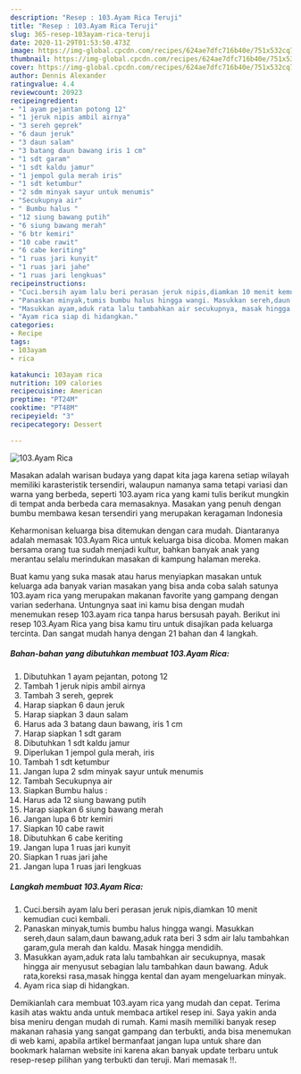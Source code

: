 ```yaml
---
description: "Resep : 103.Ayam Rica Teruji"
title: "Resep : 103.Ayam Rica Teruji"
slug: 365-resep-103ayam-rica-teruji
date: 2020-11-29T01:53:50.473Z
image: https://img-global.cpcdn.com/recipes/624ae7dfc716b40e/751x532cq70/103ayam-rica-foto-resep-utama.jpg
thumbnail: https://img-global.cpcdn.com/recipes/624ae7dfc716b40e/751x532cq70/103ayam-rica-foto-resep-utama.jpg
cover: https://img-global.cpcdn.com/recipes/624ae7dfc716b40e/751x532cq70/103ayam-rica-foto-resep-utama.jpg
author: Dennis Alexander
ratingvalue: 4.4
reviewcount: 20923
recipeingredient:
- "1 ayam pejantan potong 12"
- "1 jeruk nipis ambil airnya"
- "3 sereh geprek"
- "6 daun jeruk"
- "3 daun salam"
- "3 batang daun bawang iris 1 cm"
- "1 sdt garam"
- "1 sdt kaldu jamur"
- "1 jempol gula merah iris"
- "1 sdt ketumbur"
- "2 sdm minyak sayur untuk menumis"
- "Secukupnya air"
- " Bumbu halus "
- "12 siung bawang putih"
- "6 siung bawang merah"
- "6 btr kemiri"
- "10 cabe rawit"
- "6 cabe keriting"
- "1 ruas jari kunyit"
- "1 ruas jari jahe"
- "1 ruas jari lengkuas"
recipeinstructions:
- "Cuci.bersih ayam lalu beri perasan jeruk nipis,diamkan 10 menit kemudian cuci kembali."
- "Panaskan minyak,tumis bumbu halus hingga wangi. Masukkan sereh,daun salam,daun bawang,aduk rata beri 3 sdm air lalu tambahkan garam,gula merah dan kaldu. Masak hingga mendidih."
- "Masukkan ayam,aduk rata lalu tambahkan air secukupnya, masak hingga air menyusut sebagian lalu tambahkan daun bawang. Aduk rata,koreksi rasa,masak hingga kental dan ayam mengeluarkan minyak."
- "Ayam rica siap di hidangkan."
categories:
- Recipe
tags:
- 103ayam
- rica

katakunci: 103ayam rica 
nutrition: 109 calories
recipecuisine: American
preptime: "PT24M"
cooktime: "PT48M"
recipeyield: "3"
recipecategory: Dessert

---
```



![103.Ayam Rica](https://img-global.cpcdn.com/recipes/624ae7dfc716b40e/751x532cq70/103ayam-rica-foto-resep-utama.jpg)

Masakan adalah warisan budaya yang dapat kita jaga karena setiap wilayah memiliki karasteristik tersendiri, walaupun namanya sama tetapi variasi dan warna yang berbeda, seperti 103.ayam rica yang kami tulis berikut mungkin di tempat anda berbeda cara memasaknya. Masakan yang penuh dengan bumbu membawa kesan tersendiri yang merupakan keragaman Indonesia

Keharmonisan keluarga bisa ditemukan dengan cara mudah. Diantaranya adalah memasak 103.Ayam Rica untuk keluarga bisa dicoba. Momen makan bersama orang tua sudah menjadi kultur, bahkan banyak anak yang merantau selalu merindukan masakan di kampung halaman mereka.



Buat kamu yang suka masak atau harus menyiapkan masakan untuk keluarga ada banyak varian masakan yang bisa anda coba salah satunya 103.ayam rica yang merupakan makanan favorite yang gampang dengan varian sederhana. Untungnya saat ini kamu bisa dengan mudah menemukan resep 103.ayam rica tanpa harus bersusah payah.
Berikut ini resep 103.Ayam Rica yang bisa kamu tiru untuk disajikan pada keluarga tercinta. Dan sangat mudah hanya dengan 21 bahan dan 4 langkah.


<!--inarticleads1-->

##### Bahan-bahan yang dibutuhkan membuat 103.Ayam Rica:

1. Dibutuhkan 1 ayam pejantan, potong 12
1. Tambah 1 jeruk nipis ambil airnya
1. Tambah 3 sereh, geprek
1. Harap siapkan 6 daun jeruk
1. Harap siapkan 3 daun salam
1. Harus ada 3 batang daun bawang, iris 1 cm
1. Harap siapkan 1 sdt garam
1. Dibutuhkan 1 sdt kaldu jamur
1. Diperlukan 1 jempol gula merah, iris
1. Tambah 1 sdt ketumbur
1. Jangan lupa 2 sdm minyak sayur untuk menumis
1. Tambah Secukupnya air
1. Siapkan  Bumbu halus :
1. Harus ada 12 siung bawang putih
1. Harap siapkan 6 siung bawang merah
1. Jangan lupa 6 btr kemiri
1. Siapkan 10 cabe rawit
1. Dibutuhkan 6 cabe keriting
1. Jangan lupa 1 ruas jari kunyit
1. Siapkan 1 ruas jari jahe
1. Jangan lupa 1 ruas jari lengkuas




<!--inarticleads2-->

##### Langkah membuat  103.Ayam Rica:

1. Cuci.bersih ayam lalu beri perasan jeruk nipis,diamkan 10 menit kemudian cuci kembali.
1. Panaskan minyak,tumis bumbu halus hingga wangi. Masukkan sereh,daun salam,daun bawang,aduk rata beri 3 sdm air lalu tambahkan garam,gula merah dan kaldu. Masak hingga mendidih.
1. Masukkan ayam,aduk rata lalu tambahkan air secukupnya, masak hingga air menyusut sebagian lalu tambahkan daun bawang. Aduk rata,koreksi rasa,masak hingga kental dan ayam mengeluarkan minyak.
1. Ayam rica siap di hidangkan.




Demikianlah cara membuat 103.ayam rica yang mudah dan cepat. Terima kasih atas waktu anda untuk membaca artikel resep ini. Saya yakin anda bisa meniru dengan mudah di rumah. Kami masih memiliki banyak resep makanan rahasia yang sangat gampang dan terbukti, anda bisa menemukan di web kami, apabila artikel bermanfaat jangan lupa untuk share dan bookmark halaman website ini karena akan banyak update terbaru untuk resep-resep pilihan yang terbukti dan teruji. Mari memasak !!. 
